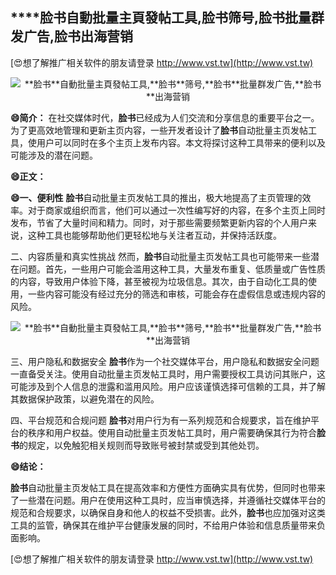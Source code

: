 ## ****脸书**自動批量主頁發帖工具,**脸书**筛号,**脸书**批量群发广告,**脸书**出海营销**

[😍想了解推广相关软件的朋友请登录 http://www.vst.tw](http://www.vst.tw)

 <center><img src="https://vst.tw/MP4/tuiguang/png/5.png" alt="**脸书**自動批量主頁發帖工具,**脸书**筛号,**脸书**批量群发广告,**脸书**出海营销"></center>

**😄简介：**
在社交媒体时代，**脸书**已经成为人们交流和分享信息的重要平台之一。为了更高效地管理和更新主页内容，一些开发者设计了**脸书**自动批量主页发帖工具，使用户可以同时在多个主页上发布内容。本文将探讨这种工具带来的便利以及可能涉及的潜在问题。

**😄正文：**

**😄一、便利性**
**脸书**自动批量主页发帖工具的推出，极大地提高了主页管理的效率。对于商家或组织而言，他们可以通过一次性编写好的内容，在多个主页上同时发布，节省了大量时间和精力。同时，对于那些需要频繁更新内容的个人用户来说，这种工具也能够帮助他们更轻松地与关注者互动，并保持活跃度。

二、内容质量和真实性挑战
然而，**脸书**自动批量主页发帖工具也可能带来一些潜在问题。首先，一些用户可能会滥用这种工具，大量发布重复、低质量或广告性质的内容，导致用户体验下降，甚至被视为垃圾信息。其次，由于自动化工具的使用，一些内容可能没有经过充分的筛选和审核，可能会存在虚假信息或违规内容的风险。

 <center><img src="https://vst.tw/MP4/tuiguang/png/7.png" alt="**脸书**自動批量主頁發帖工具,**脸书**筛号,**脸书**批量群发广告,**脸书**出海营销"></center>

三、用户隐私和数据安全
**脸书**作为一个社交媒体平台，用户隐私和数据安全问题一直备受关注。使用自动批量主页发帖工具时，用户需要授权工具访问其账户，这可能涉及到个人信息的泄露和滥用风险。用户应该谨慎选择可信赖的工具，并了解其数据保护政策，以避免潜在的风险。

四、平台规范和合规问题
**脸书**对用户行为有一系列规范和合规要求，旨在维护平台的秩序和用户权益。使用自动批量主页发帖工具时，用户需要确保其行为符合**脸书**的规定，以免触犯相关规则而导致账号被封禁或受到其他处罚。

**😄结论：**

**脸书**自动批量主页发帖工具在提高效率和方便性方面确实具有优势，但同时也带来了一些潜在问题。用户在使用这种工具时，应当审慎选择，并遵循社交媒体平台的规范和合规要求，以确保自身和他人的权益不受损害。此外，**脸书**也应加强对这类工具的监管，确保其在维护平台健康发展的同时，不给用户体验和信息质量带来负面影响。

[😍想了解推广相关软件的朋友请登录 http://www.vst.tw](http://www.vst.tw)



